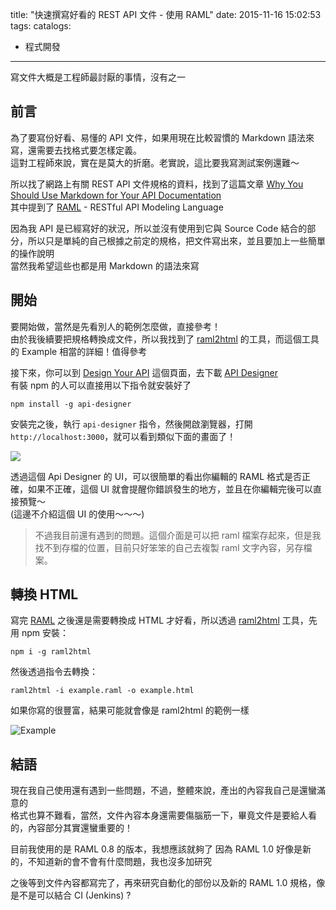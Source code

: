title: "快速撰寫好看的 REST API 文件 - 使用 RAML"
date: 2015-11-16 15:02:53
tags:
catalogs:
- 程式開發
---

寫文件大概是工程師最討厭的事情，沒有之一

<!--more-->

## 前言

為了要寫份好看、易懂的 API 文件，如果用現在比較習慣的 Markdown 語法來寫，還需要去找格式要怎樣定義。  
這對工程師來說，實在是莫大的折磨。老實說，這比要我寫測試案例還難～  

所以找了網路上有關 REST API 文件規格的資料，找到了這篇文章 [Why You Should Use Markdown for Your API Documentation](http://www.programmableweb.com/news/why-you-should-use-markdown-your-api-documentation/2015/02/19)  
其中提到了 [RAML](http://raml.org) - RESTful API Modeling Language  

因為我 API 是已經寫好的狀況，所以並沒有使用到它與 Source Code 結合的部分，所以只是單純的自己根據之前定的規格，把文件寫出來，並且要加上一些簡單的操作說明  
當然我希望這些也都是用 Markdown 的語法來寫  

## 開始

要開始做，當然是先看別人的範例怎麼做，直接參考！  
由於我後續要把規格轉換成文件，所以我找到了 [raml2html](https://github.com/kevinrenskers/raml2html) 的工具，而這個工具的 Example 相當的詳細！值得參考  

接下來，你可以到 [Design Your API](http://raml.org/developers/design-your-api) 這個頁面，去下載 [API Designer](https://github.com/mulesoft/api-designer)  
有裝 npm 的人可以直接用以下指令就安裝好了  

```
npm install -g api-designer
```

安裝完之後，執行 `api-designer` 指令，然後開啟瀏覽器，打開 `http://localhost:3000`，就可以看到類似下面的畫面了！  

![](api_designer_web.png)

透過這個 Api Designer 的 UI，可以很簡單的看出你編輯的 RAML 格式是否正確，如果不正確，這個 UI 就會提醒你錯誤發生的地方，並且在你編輯完後可以直接預覽～  
(這邊不介紹這個 UI 的使用～～～)  

> 不過我目前還有遇到的問題。這個介面是可以把 raml 檔案存起來，但是我找不到存檔的位置，目前只好笨笨的自己去複製 raml 文字內容，另存檔案。  

## 轉換 HTML

寫完 [RAML](http://raml.org) 之後還是需要轉換成 HTML 才好看，所以透過 [raml2html](https://github.com/kevinrenskers/raml2html) 工具，先用 npm 安裝：  

```
npm i -g raml2html
```

然後透過指令去轉換：  

```
raml2html -i example.raml -o example.html
```

如果你寫的很豐富，結果可能就會像是 raml2html 的範例一樣

![Example](example.png) 

## 結語

現在我自己使用還有遇到一些問題，不過，整體來說，產出的內容我自己是還蠻滿意的  
格式也算不難看，當然，文件內容本身還需要傷腦筋一下，畢竟文件是要給人看的，內容部分其實還蠻重要的！  

目前我使用的是 RAML 0.8 的版本，我想應該就夠了
因為 RAML 1.0 好像是新的，不知道新的會不會有什麼問題，我也沒多加研究  
  
之後等到文件內容都寫完了，再來研究自動化的部份以及新的 RAML 1.0 規格，像是不是可以結合 CI (Jenkins) ?  